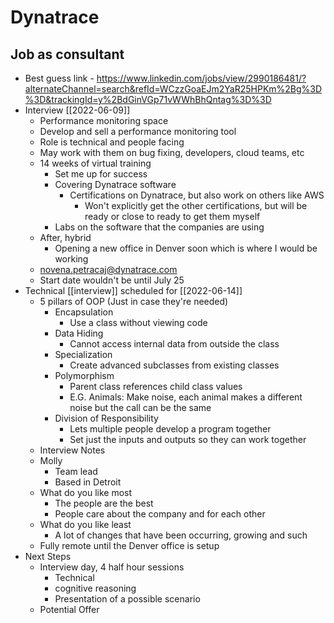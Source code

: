 # Dynatrace
## Job as consultant
- Best guess link - https://www.linkedin.com/jobs/view/2990186481/?alternateChannel=search&refId=WCzzGoaEJm2YaR25HPKm%2Bg%3D%3D&trackingId=y%2BdGinVGp71vWWhBhQntag%3D%3D
- Interview [[2022-06-09]]
	- Performance monitoring space
	- Develop and sell a performance monitoring tool
	- Role is technical and people facing
	- May work with them on bug fixing, developers, cloud teams, etc
	- 14 weeks of virtual training
		- Set me up for success
		- Covering Dynatrace software
			- Certifications on Dynatrace, but also work on others like AWS
				- Won't explicitly get the other certifications, but will be ready or close to ready to get them myself
		- Labs on the software that the companies are using
	- After, hybrid
		- Opening a new office in Denver soon which is where I would be working
	- novena.petracaj@dynatrace.com
	- Start date wouldn't be until July 25
- Technical [[interview]] scheduled for [[2022-06-14]]
	- 5 pillars of OOP (Just in case they're needed)
		- Encapsulation
			- Use a class without viewing code
		- Data Hiding
			- Cannot access internal data from outside the class
		- Specialization
			- Create advanced subclasses from existing classes
		- Polymorphism
			- Parent class references child class values
			- E.G. Animals: Make noise, each animal makes a different noise but the call can be the same
		- Division of Responsibility
			- Lets multiple people develop a program together
			- Set just the inputs and outputs so they can work together
	- Interview Notes
	- Molly
		- Team lead 
		- Based in Detroit
	- What do you like most
		- The people are the best
		- People care about the company and for each other
	- What do you like least
		- A lot of changes that have been occurring, growing and such
	- Fully remote until the Denver office is setup
- Next Steps
	- Interview day, 4 half hour sessions
		- Technical
		- cognitive reasoning
		- Presentation of a possible scenario
	- Potential Offer
